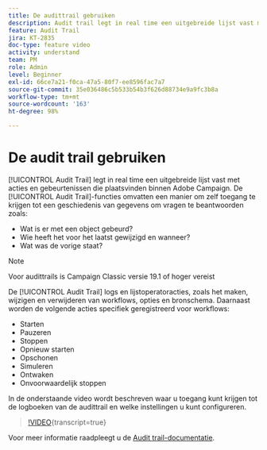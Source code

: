 ```yaml
---
title: De audittrail gebruiken
description: Audit trail legt in real time een uitgebreide lijst vast met acties en gebeurtenissen die plaatsvinden binnen Adobe Campaign.
feature: Audit Trail
jira: KT-2835
doc-type: feature video
activity: understand
team: PM
role: Admin
level: Beginner
exl-id: 66ce7a21-f0ca-47a5-80f7-ee8596fac7a7
source-git-commit: 35e036486c5b533b54b3f626d88734e9a9fc3b8a
workflow-type: tm+mt
source-wordcount: '163'
ht-degree: 98%

---
```


# De audit trail gebruiken

[!UICONTROL Audit Trail] legt in real time een uitgebreide lijst vast met acties en gebeurtenissen die plaatsvinden binnen Adobe Campaign. De [!UICONTROL Audit Trail]-functies omvatten een manier om zelf toegang te krijgen tot een geschiedenis van gegevens om vragen te beantwoorden zoals:

* Wat is er met een object gebeurd?
* Wie heeft het voor het laatst gewijzigd en wanneer?
* Wat was de vorige staat?

>[!NOTE]
>
>Voor audittrails is Campaign Classic versie 19.1 of hoger vereist

De [!UICONTROL Audit Trail] logs en lijstoperatoracties, zoals het maken, wijzigen en verwijderen van workflows, opties en bronschema. Daarnaast worden de volgende acties specifiek geregistreerd voor workflows:

* Starten
* Pauzeren
* Stoppen
* Opnieuw starten
* Opschonen
* Simuleren
* Ontwaken
* Onvoorwaardelijk stoppen

In de onderstaande video wordt beschreven waar u toegang kunt krijgen tot de logboeken van de audittrail en welke instellingen u kunt configureren.

>[!VIDEO](https://video.tv.adobe.com/v/27425?quality=12&learn=on){transcript=true}

Voor meer informatie raadpleegt u de [Audit trail-documentatie](https://experienceleague.adobe.com/docs/campaign-classic/using/monitoring-campaign-classic/production-procedures/audit-trail.html?lang=nl).
